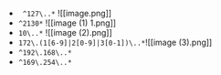- ` ^127\..*` ![[image.png]]
- `^2130*` ![[image (1) 1.png]]
- `10\..*` ![[image (2).png]]
- `172\.(1[6-9]|2[0-9]|3[0-1])\..*`![[image (3).png]]
- `^192\.168\..*`
- `^169\.254\..*`
